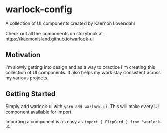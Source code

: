# warlock-config

A collection of UI components created by Kaemon Lovendahl

Check out all the components on storybook at https://kaemonisland.github.io/warlock-ui

## Motivation

I'm slowly getting into design and as a way to practice I'm creating this collection of UI components. It also helps my work stay consistent across my various projects.

## Getting Started

Simply add warlock-ui with `yarn add warlock-ui`. This will make every UI component available for import.

Importing a component is as easy as `import { FlipCard } from 'warlock-ui'`
